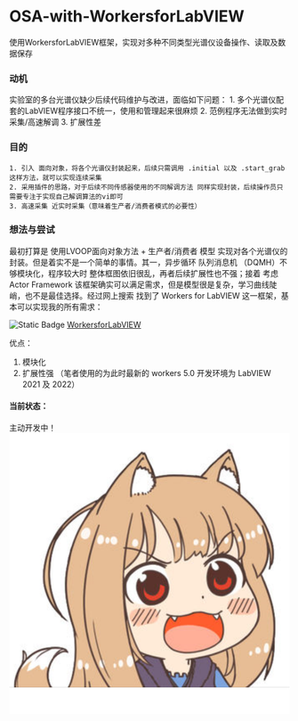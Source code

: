 # OSA-with-WorkersforLabVIEW
 使用WorkersforLabVIEW框架，实现对多种不同类型光谱仪设备操作、读取及数据保存


### 动机
  实验室的多台光谱仪缺少后续代码维护与改进，面临如下问题：
    1. 多个光谱仪配套的LabVIEW程序接口不统一，使用和管理起来很麻烦
    2. 范例程序无法做到实时采集/高速解调
    3. 扩展性差
### 目的
    1. 引入 面向对象，将各个光谱仪封装起来，后续只需调用 .initial 以及 .start_grab 这样方法，就可以实现连续采集
    2. 采用插件的思路，对于后续不同传感器使用的不同解调方法 同样实现封装，后续操作员只需要专注于实现自己解调算法的vi即可
    3. 高速采集 近实时采集（意味着生产者/消费者模式的必要性）

### 想法与尝试
  最初打算是 使用LVOOP面向对象方法  + 生产者/消费者 模型 实现对各个光谱仪的封装。但是着实不是一个简单的事情。其一，异步循环 队列消息机 （DQMH）不够模块化，程序较大时 整体框图依旧很乱，再者后续扩展性也不强；接着 考虑 Actor Framework  该框架确实可以满足需求，但是模型很是复杂，学习曲线陡峭，也不是最佳选择。经过网上搜索 找到了 Workers for LabVIEW 这一框架，基本可以实现我的所有需求：


![Static Badge](https://img.shields.io/badge/LabVIEW-Workers-brightgreen)
[WorkersforLabVIEW](https://docs.workersforlabview.io/)

优点：
1. 模块化
2. 扩展性强
（笔者使用的为此时最新的 workers 5.0 开发环境为 LabVIEW 2021 及 2022）


#### 当前状态：
主动开发中！
![Example Image](image/hl720.png)